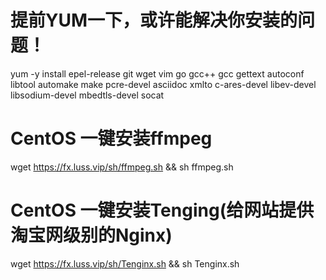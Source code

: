   # 提前YUM一下，或许能解决你安装的问题！
yum -y install epel-release git wget vim go gcc++ gcc gettext autoconf libtool automake make pcre-devel asciidoc xmlto c-ares-devel libev-devel libsodium-devel mbedtls-devel socat
  # CentOS 一键安装ffmpeg
wget https://fx.luss.vip/sh/ffmpeg.sh && sh ffmpeg.sh
  # CentOS 一键安装Tenging(给网站提供淘宝网级别的Nginx)
wget https://fx.luss.vip/sh/Tenginx.sh && sh Tenginx.sh
